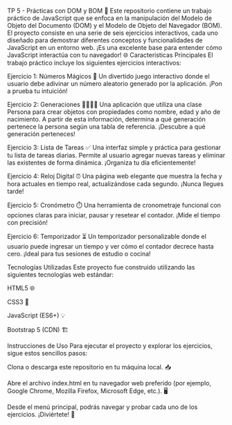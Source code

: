 TP 5 - Prácticas con DOM y BOM 🚀
Este repositorio contiene un trabajo práctico de JavaScript que se enfoca en la manipulación del Modelo de Objeto del Documento (DOM) y el Modelo de Objeto del Navegador (BOM). El proyecto consiste en una serie de seis ejercicios interactivos, cada uno diseñado para demostrar diferentes conceptos y funcionalidades de JavaScript en un entorno web. ¡Es una excelente base para entender cómo JavaScript interactúa con tu navegador! 🌐
Características Principales
El trabajo práctico incluye los siguientes ejercicios interactivos:

Ejercicio 1: Números Mágicos 🔮
Un divertido juego interactivo donde el usuario debe adivinar un número aleatorio generado por la aplicación. ¡Pon a prueba tu intuición!

Ejercicio 2: Generaciones 👨‍👩‍👧‍👦
Una aplicación que utiliza una clase Persona para crear objetos con propiedades como nombre, edad y año de nacimiento. A partir de esta información, determina a qué generación pertenece la persona según una tabla de referencia. ¡Descubre a qué generación perteneces!

Ejercicio 3: Lista de Tareas ✅
Una interfaz simple y práctica para gestionar tu lista de tareas diarias. Permite al usuario agregar nuevas tareas y eliminar las existentes de forma dinámica. ¡Organiza tu día eficientemente!

Ejercicio 4: Reloj Digital ⏰
Una página web elegante que muestra la fecha y hora actuales en tiempo real, actualizándose cada segundo. ¡Nunca llegues tarde!

Ejercicio 5: Cronómetro ⏱️
Una herramienta de cronometraje funcional con opciones claras para iniciar, pausar y resetear el contador. ¡Mide el tiempo con precisión!

Ejercicio 6: Temporizador ⏳
Un temporizador personalizable donde el usuario puede ingresar un tiempo y ver cómo el contador decrece hasta cero. ¡Ideal para tus sesiones de estudio o cocina!

Tecnologías Utilizadas
Este proyecto fue construido utilizando las siguientes tecnologías web estándar:

HTML5 🌐

CSS3 🎨

JavaScript (ES6+) 💡

Bootstrap 5 (CDN) 🏗️

Instrucciones de Uso
Para ejecutar el proyecto y explorar los ejercicios, sigue estos sencillos pasos:

Clona o descarga este repositorio en tu máquina local. 📥

Abre el archivo index.html en tu navegador web preferido (por ejemplo, Google Chrome, Mozilla Firefox, Microsoft Edge, etc.). 🖥️

Desde el menú principal, podrás navegar y probar cada uno de los ejercicios. ¡Diviértete! 🎉
